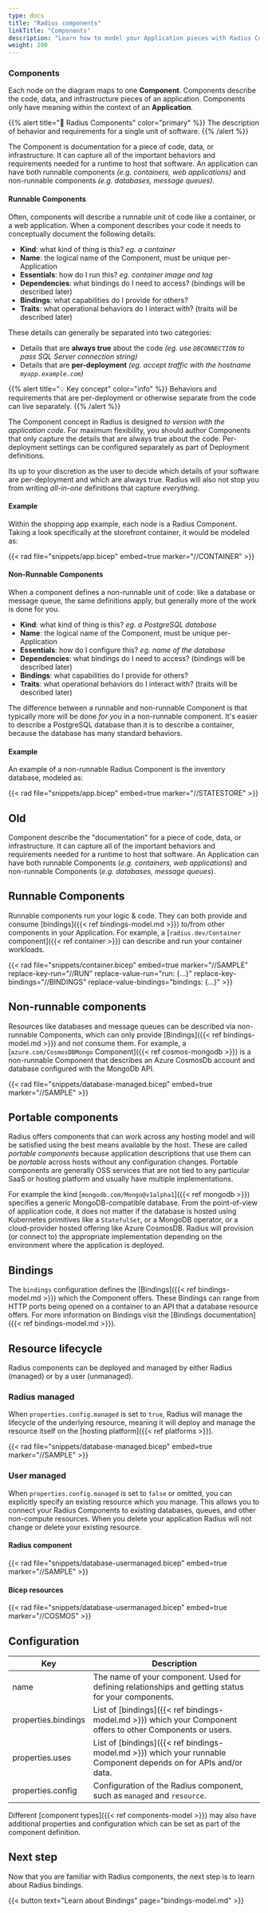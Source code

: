 ```yaml
---
type: docs
title: "Radius components"
linkTitle: "Components"
description: "Learn how to model your Application pieces with Radius Components"
weight: 200
---
```


### Components

Each node on the diagram maps to one **Component**. Components describe the code, data, and infrastructure pieces of an application. Components only have meaning within the context of an **Application**.

{{% alert title="📄 Radius Components" color="primary" %}}
The description of behavior and requirements for a single unit of software.
{{% /alert %}}

The Component is documentation for a piece of code, data, or infrastructure. It can capture all of the important behaviors and requirements needed for a runtime to host that software. An application can have both runnable components *(e.g. containers, web applications)* and non-runnable components *(e.g. databases, message queues)*. 

#### Runnable Components

Often, components will describe a runnable unit of code like a container, or a web application. When a component describes your code it needs to conceptually document the following details:

- **Kind**: what kind of thing is this? *eg. a container*
- **Name**: the logical name of the Component, must be unique per-Application
- **Essentials**: how do I run this? *eg. container image and tag*
- **Dependencies**: what bindings do I need to access? (bindings will be described later)
- **Bindings**: what capabilities do I provide for others?
- **Traits**: what operational behaviors do I interact with? (traits will be described later)

These details can generally be separated into two categories:

- Details that are **always true** about the code *(eg. use `DBCONNECTION` to pass SQL Server connection string)*
- Details that are **per-deployment** *(eg. accept traffic with the hostname `myapp.example.com`)*

{{% alert title="💡 Key concept" color="info" %}}
Behaviors and requirements that are per-deployment or otherwise separate from the code can live separately.
{{% /alert %}} 

The Component concept in Radius is designed *to version with the application code*. For maximum flexibility, you should author Components that only capture the details that are always true about the code. Per-deployment settings can be configured separately as part of Deployment definitions.

Its up to your discretion as the user to decide which details of your software are per-deployment and which are always true. Radius will also not stop you from writing *all-in-one* definitions that capture *everything*. 

#### Example

Within the shopping app example, each node is a Radius Component. Taking a look specifically at the storefront container, it would be modeled as:

{{< rad file="snippets/app.bicep" embed=true marker="//CONTAINER" >}}

#### Non-Runnable Components

When a component defines a non-runnable unit of code: like a database or message queue, the same definitions apply, but generally more of the work is done for you.

- **Kind**: what kind of thing is this? *eg. a PostgreSQL database*
- **Name**: the logical name of the Component, must be unique per-Application
- **Essentials**: how do I configure this? *eg. name of the database*
- **Dependencies**:  what bindings do I need to access? (bindings will be described later)
- **Bindings**: what capabilities do I provide for others?
- **Traits**: what operational behaviors do I interact with? (traits will be described later)

The difference between a runnable and non-runnable Component is that typically more will be done *for you* in a non-runnable component. It's easier to describe a PostgreSQL database than it is to describe a container, because the database has many standard behaviors.

#### Example

An example of a non-runnable Radius Component is the inventory database, modeled as:

{{< rad file="snippets/app.bicep" embed=true marker="//STATESTORE" >}}

## Old

 Component describe the "documentation" for a piece of code, data, or infrastructure. It can capture all of the important behaviors and requirements needed for a runtime to host that software. An Application can have both runnable Components (*e.g. containers, web applications*) and non-runnable Components (*e.g. databases, message queues*).

## Runnable Components

Runnable components run your logic & code. They can both provide and consume [bindings]({{< ref bindings-model.md >}}) to/from other components in your Application. For example, a [`radius.dev/Container` component]({{< ref container >}}) can describe and run your container workloads.

{{< rad file="snippets/container.bicep" embed=true marker="//SAMPLE" replace-key-run="//RUN" replace-value-run="run: {...}" replace-key-bindings="//BINDINGS" replace-value-bindings="bindings: {...}" >}}

## Non-runnable components

Resources like databases and message queues can be described via non-runnable Components, which can only provide [Bindings]({{< ref bindings-model.md >}}) and not consume them. For example, a [`azure.com/CosmosDBMongo` Component]({{< ref cosmos-mongodb >}}) is a non-runnable Component that describes an Azure CosmosDb account and database configured with the MongoDb API.

{{< rad file="snippets/database-managed.bicep" embed=true marker="//SAMPLE" >}}

## Portable components

Radius offers components that can work across any hosting model and will be satisfied using the best means available by the host. These are called *portable components* because application descriptions that use them can be *portable* across hosts without any configuration changes. Portable components are generally OSS services that are not tied to any particular SaaS or hosting platform and usually have multiple implementations.

For example the kind [`mongodb.com/Mongo@v1alpha1`]({{< ref mongodb >}}) specifies a generic MongoDB-compatible database. From the point-of-view of application code, it does not matter if the database is hosted using Kubernetes primitives like a `StatefulSet`, or a MongoDB operator, or a cloud-provider hosted offering like Azure CosmosDB. Radius will provision (or connect to) the appropriate implementation depending on the environment where the application is deployed.

## Bindings

The `bindings` configuration defines the [Bindings]({{< ref bindings-model.md >}}) which the Component offers. These Bindings can range from HTTP ports being opened on a container to an API that a database resource offers. For more information on Bindings visit the [Bindings documentation]({{< ref bindings-model.md >}}).

## Resource lifecycle

Radius components can be deployed and managed by either Radius (managed) or by a user (unmanaged).

### Radius managed

When `properties.config.managed` is set to `true`, Radius will manage the lifecycle of the underlying resource, meaning it will deploy and manage the resource itself on the [hosting platform]({{< ref platforms >}}).

{{< rad file="snippets/database-managed.bicep" embed=true marker="//SAMPLE" >}}

### User managed

When `properties.config.managed` is set to `false` or omitted, you can explicitly specify an existing resource which you manage. This allows you to connect your Radius Components to existing databases, queues, and other non-compute resources. When you delete your application Radius will not change or delete your existing resource.

#### Radius component

{{< rad file="snippets/database-usermanaged.bicep" embed=true marker="//SAMPLE" >}}

#### Bicep resources

{{< rad file="snippets/database-usermanaged.bicep" embed=true marker="//COSMOS" >}}

## Configuration

| Key  | Description |
|------|-------------|
| name | The name of your component. Used for defining relationships and getting status for your components.
| properties.bindings | List of [bindings]({{< ref bindings-model.md >}}) which your Component offers to other Components or users.
| properties.uses | List of [bindings]({{< ref bindings-model.md >}}) which your runnable Component depends on for APIs and/or data.
| properties.config | Configuration of the Radius component, such as `managed` and `resource`.

Different [component types]({{< ref components-model >}}) may also have additional properties and configuration which can be set as part of the component definition.

## Next step

Now that you are familiar with Radius components, the next step is to learn about Radius bindings.

{{< button text="Learn about Bindings" page="bindings-model.md" >}}
